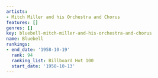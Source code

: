```yaml
---
artists:
- Mitch Miller and his Orchestra and Chorus
features: []
genres: []
key: bluebell-mitch-miller-and-his-orchestra-and-chorus
name: Bluebell
rankings:
- end_date: '1958-10-19'
  rank: 94
  ranking_list: Billboard Hot 100
  start_date: '1958-10-13'
---
```


